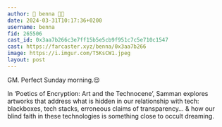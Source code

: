 ```yaml
---
author: 🎀 benna 🎀🎩
date: 2024-03-31T10:17:36+0200
username: benna
fid: 265506
cast_id: 0x3aa7b266c3e7ff15b5e5cb9f951c7c5e710c1547
cast: https://farcaster.xyz/benna/0x3aa7b266
image: https://i.imgur.com/T5KsCW1.jpeg
layout: post
---
```


GM. Perfect Sunday morning.😌

In ‘Poetics of Encryption: Art and the Technocene’, Samman explores artworks that address what is hidden in our relationship with tech: blackboxes, tech stacks, erroneous claims of transparency… & how our blind faith in these technologies is something close to occult dreaming.

<img src='https://i.imgur.com/T5KsCW1.jpeg' alt='' referrerpolicy='no-referrer'/>
